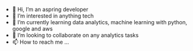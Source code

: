 - 👋 Hi, I’m an aspring developer
- 👀 I’m interested in anything tech
- 🌱 I’m currently learning data analytics, machine learning with python, google and aws
- 💞️ I’m looking to collaborate on any analytics tasks
- 📫 How to reach me ...

<!---
hwsv07/hwsv07 is a ✨ special ✨ repository because its `README.md` (this file) appears on your GitHub profile.
You can click the Preview link to take a look at your changes.
--->
